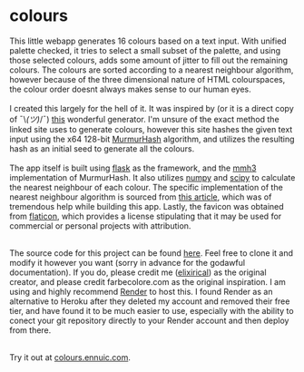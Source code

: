 # colours

This little webapp generates 16 colours based on a text input. With unified palette checked, it tries to select a small subset of the palette, and using those selected colours, adds some amount of jitter to fill out the remaining colours. The colours are sorted according to a nearest neighbour algorithm, however because of the three dimensional nature of HTML colourspaces, the colour order doesnt always makes sense to our human eyes. <br><br>
I created this largely for the hell of it. It was inspired by (or it is a direct copy of ¯\\_(ツ)_/¯) [this](https://farbecolore.com/) wonderful generator. I'm unsure of the exact method the linked site uses to generate colours, however this site hashes the given text input using the x64 128-bit [MurmurHash](https://en.wikipedia.org/wiki/MurmurHash") algorithm, and utilizes the resulting hash as an initial seed to generate all the colours. <br><br>
The app itself is built using [flask](https://flask.palletsprojects.com/en/2.3.x/) as the framework, and the [mmh3](https://github.com/hajimes/mmh3) implementation of MurmurHash. It also utilizes [numpy](https://numpy.org/) and [scipy](https://scipy.org/) to calculate the nearest neighbour of each colour. The specific implementation of the nearest neighbour algorithm is sourced from [this article](https://www.alanzucconi.com/2015/09/30/colour-sorting/), which was of tremendous help while building this app. Lastly, the favicon was obtained from [flaticon](https://www.flaticon.com/free-icon/paint_2997270), which provides a license stipulating that it may be used for commercial or personal projects with attribution. <br><br>

The source code for this project can be found [here](https://github.com/elixirical/colours/tree/master). Feel free to clone it and modify it however you want (sorry in advance for the godawful documentation). If you do, please credit me ([elixirical](https://github.com/elixirical)) as the original creator, and please credit farbecolore.com as the original inspiration. I am using and highly recommend [Render](https://render.com/) to host this. I found Render as an alternative to Heroku after they deleted my account and removed their free tier, and have found it to be much easier to use, especially with the ability to conect your git repository directly to your Render account and then deploy from there.<br><br>

Try it out at [colours.ennuic.com](https://colours.ennuic.com/).